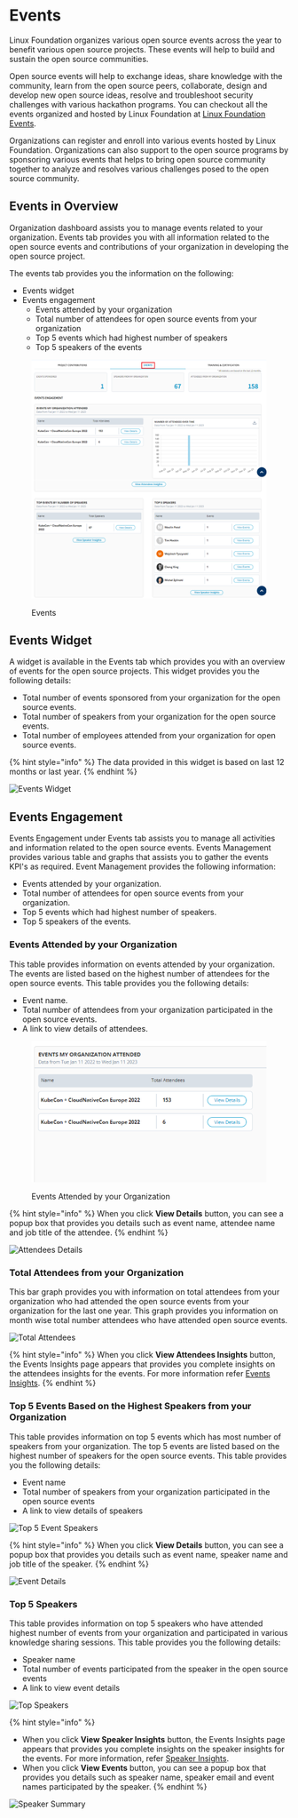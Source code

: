 # Events

Linux Foundation organizes various open source events across the year to benefit various open source projects. These events will help to build and sustain the open source communities.

Open source events will help to exchange ideas, share knowledge with the community, learn from the open source peers, collaborate, design and develop new open source ideas, resolve and troubleshoot security challenges with various hackathon programs. You can checkout all the events organized and hosted by Linux Foundation at [Linux Foundation Events](https://events.linuxfoundation.org).

Organizations can register and enroll into various events hosted by Linux Foundation. Organizations can also support to the open source programs by sponsoring various events that helps to bring open source community together to analyze and resolves various challenges posed to the open source community.

## Events in Overview

Organization dashboard assists you to manage events related to your organization. Events tab provides you with all information related to the open source events and contributions of your organization in developing the open source project.

The events tab provides you the information on the following:

* Events widget
* Events engagement&#x20;
  * Events attended by your organization
  * Total number of attendees for open source events from your organization
  * Top 5 events which had highest number of speakers
  * Top 5 speakers of the events

<figure><img src="../../.gitbook/assets/ev1.png" alt=""><figcaption><p>Events</p></figcaption></figure>

## Events Widget

A widget is available in the Events tab which provides you with an overview of events for the open source projects. This widget provides you the following details:

* Total number of events sponsored from your organization for the open source events.
* Total number of speakers from your organization for the open source events.
* Total number of employees attended from your organization for open source events.

{% hint style="info" %}
The data provided in this widget is based on last 12 months or last year.
{% endhint %}

![Events Widget](https://files.gitbook.com/v0/b/gitbook-28427.appspot.com/o/assets%2F-MgAESFs0H7zYsmTgcOZ%2F-Mghn-5Tzp6Is2tQOnY2%2F-Mghs4gZchfGJ4w9wsNq%2FEvents\_Widget.png?alt=media\&token=87027f8a-c745-4361-8536-ef49e974b597)

## Events Engagement

Events Engagement under Events tab assists you to manage all activities and information related to the open source events. Events Management provides various table and graphs that assists you to gather the events KPI's as required. Event Management provides the following information:

* Events attended by your organization.
* Total number of attendees for open source events from your organization.
* Top 5 events which had highest number of speakers.
* Top 5 speakers of the events.

### Events Attended by your Organization

This table provides information on events attended by your organization. The events are listed based on the highest number of attendees for the open source events. This table provides you the following details:

* Event name.
* Total number of attendees from your organization participated in the open source events.
* A link to view details of attendees.

<figure><img src="../../.gitbook/assets/Even.png" alt=""><figcaption><p>Events Attended by your Organization </p></figcaption></figure>

{% hint style="info" %}
When you click **View Details** button, you can see a popup box that provides you details such as event name, attendee name and job title of the attendee.
{% endhint %}

![Attendees Details](https://files.gitbook.com/v0/b/gitbook-28427.appspot.com/o/assets%2F-MgAESFs0H7zYsmTgcOZ%2F-Mghs8fmMFaQR7997o66%2F-MghvmmTvV0sOiVNc0lu%2FAttendees\_Details.png?alt=media\&token=0dd61a81-06af-4c85-bb53-1293bc38abb9)

### Total Attendees from your Organization

This bar graph provides you with information on total attendees from your organization who had attended the open source events from your organization for the last one year. This graph provides you information on month wise total number attendees who have attended open source events.

![Total Attendees](https://files.gitbook.com/v0/b/gitbook-28427.appspot.com/o/assets%2F-MgAESFs0H7zYsmTgcOZ%2F-Mj4DLMwF7i5FrN\_0aC1%2F-Mj4EyaKWe6lmZMLdiff%2FTotal\_Attendees.png?alt=media\&token=80cedd61-7aaa-4307-8402-dc2137f1dc37)

{% hint style="info" %}
When you click **View Attendees Insights** button, the Events Insights page appears that provides you complete insights on the attendees insights for the events. For more information refer [Events Insights](https://docs.linuxfoundation.org/lfx/organization-dashboard-pre-release/my-organization/events-insights).
{% endhint %}

### Top 5 Events Based on the Highest Speakers from your Organization

This table provides information on top 5 events which has most number of speakers from your organization. The top 5 events are listed based on the highest number of speakers for the open source events. This table provides you the following details:

* Event name
* Total number of speakers from your organization participated in the open source events
* A link to view details of speakers

![Top 5 Event Speakers](https://files.gitbook.com/v0/b/gitbook-28427.appspot.com/o/assets%2F-MgAESFs0H7zYsmTgcOZ%2F-MgikSknqGAV\_w5xuUx3%2F-MgilkRvlhdpydjHMkFj%2FTop\_Speakers.png?alt=media\&token=1efde757-fed5-444d-8643-3bb0e315bb5f)

{% hint style="info" %}
When you click **View Details** button, you can see a popup box that provides you details such as event name, speaker name and job title of the speaker.
{% endhint %}

![Event Details](https://files.gitbook.com/v0/b/gitbook-28427.appspot.com/o/assets%2F-MgAESFs0H7zYsmTgcOZ%2F-MgikSknqGAV\_w5xuUx3%2F-Mgim7onalWbquxnQJED%2FEvent\_Details.png?alt=media\&token=ea373cdb-71b8-4070-89fb-141783abcb31)

### Top 5 Speakers

This table provides information on top 5 speakers who have attended highest number of events from your organization and participated in various knowledge sharing sessions. This table provides you the following details:

* Speaker name
* Total number of events participated from the speaker in the open source events
* A link to view event details

![Top Speakers](https://files.gitbook.com/v0/b/gitbook-28427.appspot.com/o/assets%2F-MgAESFs0H7zYsmTgcOZ%2F-MgikSknqGAV\_w5xuUx3%2F-MginDD\_IWGOHUxSI-X-%2FTop%20Speakers.png?alt=media\&token=a03bdbff-d376-447d-b40b-a1fe9af06acf)

{% hint style="info" %}
* When you click **View Speaker Insights** button, the Events Insights page appears that provides you complete insights on the speaker insights for the events. For more information, refer [Speaker Insights](https://docs.linuxfoundation.org/lfx/organization-dashboard-pre-release/my-organization/events-insights/speaker-insights).
* When you click **View Events** button, you can see a popup box that provides you details such as speaker name, speaker email and event names participated by the speaker.
{% endhint %}

![Speaker Summary](https://files.gitbook.com/v0/b/gitbook-28427.appspot.com/o/assets%2F-MgAESFs0H7zYsmTgcOZ%2F-MgikSknqGAV\_w5xuUx3%2F-MginjubiBcWcEifyyXg%2FSpeaker\_Summary.png?alt=media\&token=253475ef-236c-482f-b430-051205f15bec)
